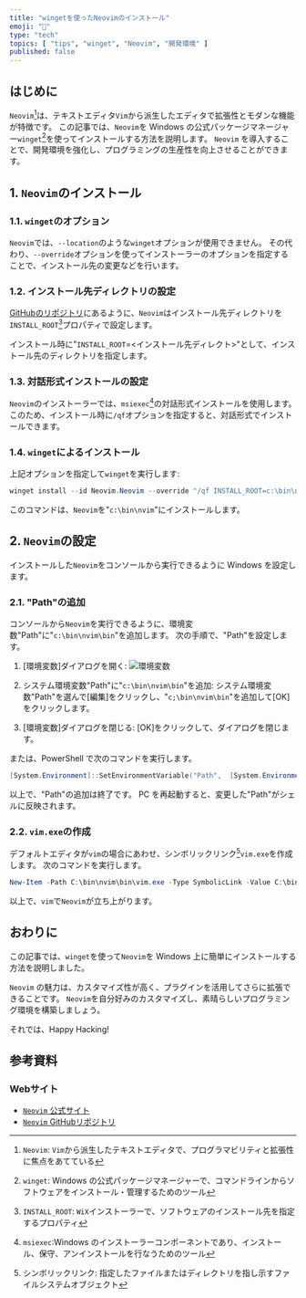 ```yaml
---
title: "wingetを使ったNeovimのインストール"
emoji: "🍣"
type: "tech"
topics: [ "tips", "winget", "Neovim", "開発環境" ]
published: false
---
```


## はじめに

`Neovim`[^1]は、テキストエディタ`Vim`から派生したエディタで拡張性とモダンな機能が特徴です。
この記事では、`Neovim`を Windows の公式パッケージマネージャー`winget`[^2]を使ってインストールする方法を説明します。
`Neovim` を導入することで、開発環境を強化し、プログラミングの生産性を向上させることができます。

[^1]: `Neovim`: `Vim`から派生したテキストエディタで、プログラマビリティと拡張性に焦点をあてている
[^2]: `winget`: Windows の公式パッケージマネージャーで、コマンドラインからソフトウェアをインストール・管理するためのツール

## 1. `Neovim`のインストール

### 1.1. `winget`のオプション

`Neovim`では、`--location`のような`winget`オプションが使用できません。
その代わり、`--override`オプションを使ってインストーラーのオプションを指定することで、インストール先の変更などを行います。

### 1.2. インストール先ディレクトリの設定

[GitHubのリポジトリ](https://github.com/Neovim/Neovim/blob/master/cmake.packaging/WixPatch.xml)にあるように、`Neovim`はインストール先ディレクトリを`INSTALL_ROOT`[^3]プロパティで設定します。

インストール時に"`INSTALL_ROOT`=<インストール先ディレクト>"として、インストール先のディレクトリを指定します。

[^3]: `INSTALL_ROOT`: `WiX`インストーラーで、ソフトウェアのインストール先を指定するプロパティ

### 1.3. 対話形式インストールの設定

`Neovim`のインストーラーでは、`msiexec`[^4]の対話形式インストールを使用します。
このため、インストール時に`/qf`オプションを指定すると、対話形式でインストールできます。

[^4]: `msiexec`:Windows のインストーラーコンポーネントであり、インストール、保守、アンインストールを行なうためのツール

### 1.4. `winget`によるインストール

上記オプションを指定して`winget`を実行します:

```powershell
winget install --id Neovim.Neovim --override "/qf INSTALL_ROOT=c:\bin\nvim"

```

このコマンドは、`Neovim`を"`c:\bin\nvim`"にインストールします。

## 2. `Neovim`の設定

インストールした`Neovim`をコンソールから実行できるように Windows を設定します。

### 2.1. "Path"の追加

コンソールから`Neovim`を実行できるように、環境変数"Path"に"`c:\bin\nvim\bin`"を追加します。
次の手順で、"Path"を設定します。

1. \[環境変数]ダイアログを開く:
   ![環境変数](https://i.imgur.com/evyEYgP.jpg)

2. システム環境変数"Path"に"`c:\bin\nvim\bin`"を追加:
   システム環境変数"Path"を選んで\[編集]をクリックし、"`c;\bin\nvim\bin`"を追加して\[OK]をクリックします。

3. \[環境変数]ダイアログを閉じる:
   \[OK]をクリックして、ダイアログを閉じます。

または、PowerShell で次のコマンドを実行します。

```powershell
[System.Environment]::SetEnvironmentVariable("Path",  [System.Environment]::GetEnvironmentVariable("Path", "Machine")+";c:\bin\nvim\bin", "Machine")

```

以上で、"Path"の追加は終了です。
PC を再起動すると、変更した"Path"がシェルに反映されます。

### 2.2. `vim.exe`の作成

デフォルトエディタが`vim`の場合にあわせ、シンボリックリンク[^5]`vim.exe`を作成します。
次のコマンドを実行します。

```powershell
New-Item -Path C:\bin\nvim\bin\vim.exe -Type SymbolicLink -Value C:\bin\nvim\bin\nvim.exe

```

以上で、`vim`で`Neovim`が立ち上がります。

[^5]: シンボリックリンク: 指定したファイルまたはディレクトリを指し示すファイルシステムオブジェクト

## おわりに

この記事では、`winget`を使って`Neovim`を Windows 上に簡単にインストールする方法を説明しました。

`Neovim` の魅力は、カスタマイズ性が高く、プラグインを活用してさらに拡張できることです。
`Neovim`を自分好みのカスタマイズし、素晴らしいプログラミング環境を構築しましょう。

それでは、Happy Hacking!

## 参考資料

### Webサイト

- [`Neovim` 公式サイト](http://neovim.io/)
- [`Neovim` GitHubリポジトリ](https://github.com/neovim/neovim)
